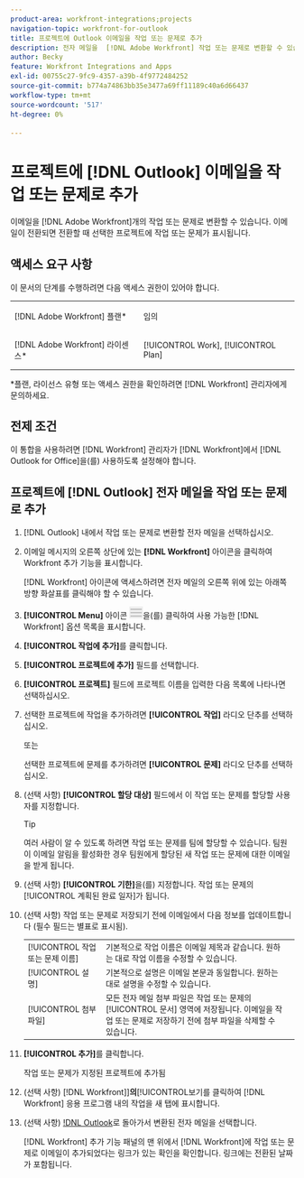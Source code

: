 ```yaml
---
product-area: workfront-integrations;projects
navigation-topic: workfront-for-outlook
title: 프로젝트에 Outlook 이메일을 작업 또는 문제로 추가
description: 전자 메일을  [!DNL Adobe Workfront] 작업 또는 문제로 변환할 수 있습니다. 이메일이 전환되면 전환할 때 선택한 프로젝트에 작업 또는 문제가 표시됩니다.
author: Becky
feature: Workfront Integrations and Apps
exl-id: 00755c27-9fc9-4357-a39b-4f9772484252
source-git-commit: b774a74863bb35e3477a69ff11189c40a6d66437
workflow-type: tm+mt
source-wordcount: '517'
ht-degree: 0%

---
```


# 프로젝트에 [!DNL Outlook] 이메일을 작업 또는 문제로 추가

이메일을 [!DNL Adobe Workfront]개의 작업 또는 문제로 변환할 수 있습니다. 이메일이 전환되면 전환할 때 선택한 프로젝트에 작업 또는 문제가 표시됩니다.

## 액세스 요구 사항

이 문서의 단계를 수행하려면 다음 액세스 권한이 있어야 합니다.

<table style="table-layout:auto"> 
 <col> 
 <col> 
 <tbody> 
  <tr> 
   <td role="rowheader">[!DNL Adobe Workfront] 플랜*</td> 
   <td> <p>임의</p> </td> 
  </tr> 
  <tr> 
   <td role="rowheader">[!DNL Adobe Workfront] 라이센스*</td> 
   <td> <p>[!UICONTROL Work], [!UICONTROL Plan]</p> </td> 
  </tr> 
 </tbody> 
</table>

&#42;플랜, 라이선스 유형 또는 액세스 권한을 확인하려면 [!DNL Workfront] 관리자에게 문의하세요.

## 전제 조건

이 통합을 사용하려면 [!DNL Workfront] 관리자가 [!DNL Workfront]에서 [!DNL Outlook for Office]을(를) 사용하도록 설정해야 합니다.

## 프로젝트에 [!DNL Outlook] 전자 메일을 작업 또는 문제로 추가

1. [!DNL Outlook] 내에서 작업 또는 문제로 변환할 전자 메일을 선택하십시오.
1. 이메일 메시지의 오른쪽 상단에 있는 **[!DNL Workfront]** 아이콘을 클릭하여 Workfront 추가 기능을 표시합니다.

   [!DNL Workfront] 아이콘에 액세스하려면 전자 메일의 오른쪽 위에 있는 아래쪽 방향 화살표를 클릭해야 할 수 있습니다.

1. **[!UICONTROL Menu]** 아이콘 ![o365_addin_menu_icon.png](assets/o365-addin-menu2-icon.png)을(를) 클릭하여 사용 가능한 [!DNL Workfront] 옵션 목록을 표시합니다.



1. **[!UICONTROL 작업에 추가]**&#x200B;를 클릭합니다.

1. **[!UICONTROL 프로젝트에 추가]** 필드를 선택합니다.
1. **[!UICONTROL 프로젝트]** 필드에 프로젝트 이름을 입력한 다음 목록에 나타나면 선택하십시오.
1. 선택한 프로젝트에 작업을 추가하려면 **[!UICONTROL 작업]** 라디오 단추를 선택하십시오.

   또는

   선택한 프로젝트에 문제를 추가하려면 **[!UICONTROL 문제]** 라디오 단추를 선택하십시오.

1. (선택 사항) **[!UICONTROL 할당 대상]** 필드에서 이 작업 또는 문제를 할당할 사용자를 지정합니다.

   >[!TIP]
   >
   >여러 사람이 알 수 있도록 하려면 작업 또는 문제를 팀에 할당할 수 있습니다. 팀원이 이메일 알림을 활성화한 경우 팀원에게 할당된 새 작업 또는 문제에 대한 이메일을 받게 됩니다.


1. (선택 사항) **[!UICONTROL 기한]**&#x200B;을(를) 지정합니다. 작업 또는 문제의 [!UICONTROL 계획된 완료 일자]가 됩니다.
1. (선택 사항) 작업 또는 문제로 저장되기 전에 이메일에서 다음 정보를 업데이트합니다 (필수 필드는 별표로 표시됨).

   <table style="table-layout:auto">
      <tr>
        <td>[!UICONTROL 작업 또는 문제 이름]</td>
        <td>기본적으로 작업 이름은 이메일 제목과 같습니다. 원하는 대로 작업 이름을 수정할 수 있습니다.</td>
        <td></td>
      </tr>
      <tr>
        <td>[!UICONTROL 설명]</td>
        <td>기본적으로 설명은 이메일 본문과 동일합니다. 원하는 대로 설명을 수정할 수 있습니다.</td>
      </tr>
      <tr>
        <td>[!UICONTROL 첨부 파일]</td>
        <td>모든 전자 메일 첨부 파일은 작업 또는 문제의 [!UICONTROL 문서] 영역에 저장됩니다. 이메일을 작업 또는 문제로 저장하기 전에 첨부 파일을 삭제할 수 있습니다.</td>
      </tr>
   </table>

1. **[!UICONTROL 추가]**&#x200B;를 클릭합니다.

   작업 또는 문제가 지정된 프로젝트에 추가됨

1. (선택 사항) [!DNL Workfront]]**의**[!UICONTROL &#x200B;보기를 클릭하여 [!DNL Workfront] 응용 프로그램 내의 작업을 새 탭에 표시합니다.

1. (선택 사항) [!DNL Outlook](으)로 돌아가서 변환된 전자 메일을 선택합니다.

   [!DNL Workfront] 추가 기능 패널의 맨 위에서 [!DNL Workfront]에 작업 또는 문제로 이메일이 추가되었다는 링크가 있는 확인을 확인합니다. 링크에는 전환된 날짜가 포함됩니다.



